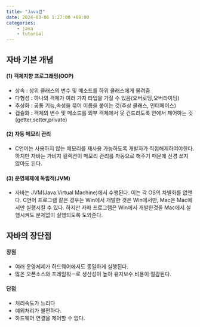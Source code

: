 ```yaml
---
title: "Java란"
date: 2024-03-06 1:27:00 +09:00
categories: 
    - java
    - tutorial
---
```

## 자바 기본 개념
#### (1) 객체지향 프로그래밍(OOP)
* 상속 : 상위 클래스의 변수 및 메소드를 하위 클래스에게 물려줌
* 다형성 : 하나의 객체가 여러 가지 타입을 가질 수 있음(오버로딩,오버라이딩)
* 추상화 : 공통 기능,속성을 묶어 이름을 붙이는 것(추상 클래스, 인터페이스)
* 캡슐화 : 객체의 변수 및 메소드를 외부 객체에서 못 건드리도록 안에서 제어하는 것(getter,setter,private)

#### (2) 자동 메모리 관리
* C언어는 사용하지 않는 메모리를 재사용 가능하도록 개발자가 직접해제하여야한다.
하지만 자바는 가비지 컬렉션이 메모리 관리를 자동으로 해주기 때문에 신경 쓰지 않아도 된다.
#### (3) 운영체제에 독립적(JVM)
* 자바는 JVM(Java Virtual Machine)에서 수행된다. 이는 각 OS의 차별화를 없앤다.
C언어 프로그램 같은 경우는 Win에서 개발한 것은 Win에서만, Mac은 Mac에서만 실행시킬 수 있다.
하지만 자바 프로그램은 Win에서 개발한것을 Mac에서 실행시켜도 문제없이 실행되도록 도와준다.

## 자바의 장단점
#### 장점
* 여러 운영체제가 하드웨어에서도 동일하게 실행된다.
* 많은 오픈소스와 프레임워ㅡ로 생산성이 높아 유지보수 비용이 절감된다.
#### 단점
* 처리속도가 느리다
* 예외처리가 불편하다.
* 하드웨어 연결을 제어할 수 없다.
